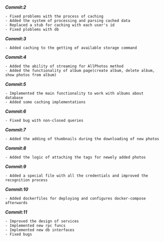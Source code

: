 _**Commit:2**_
```
- Fixed problems with the process of caching
- Added the system of processing and parsing cached data
- Replaced a stub for caching with each user's id
- Fixed ploblems with db
```
_**Commit:3**_
```
- Added caching to the getting of available storage command
```

_**Commit:4**_

```
- Added the ability of streaming for AllPhotos method
- Added the functionality of album page(create album, delete album, show photos from album)
```

_**Commit:5**_

```
- Implemented the main functionality to work with albums about database
- Added some caching implementations
```

_**Commit:6**_

```
- Fixed bug with non-closed queries
```

_**Commit:7**_

```
- Added the adding of thumbnails during the downloading of new photos
```

_**Commit:8**_

```
- Added the logic of attaching the tags for newely added photos
```

_**Commit:9**_

```
- Added a special file with all the credentials and improved the recognition process
```

_**Commit:10**_

```
- Added dockerfiles for deploying and configures docker-compose afterwards
```

_**Commit:11**_

```
- Improved the design of services
- Implemented new rpc funcs
- Implemented new db interfaces
- Fixed bugs
```
